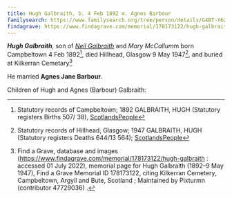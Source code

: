 ```yaml
---
title: Hugh Galbraith, b. 4 Feb 1892 m. Agnes Barbour
familysearch: https://www.familysearch.org/tree/person/details/G4BT-Y62
findagrave: https://www.findagrave.com/memorial/178173122/hugh-galbraith
---
```

***Hugh Galbraith***, son of *[Neil Galbraith](galbraith-neil-1855-mccallum.md)* and *Mary McCallum*m
born Campbeltown 4 Feb 1892[^birth], died Hillhead, Glasgow 9 May 1947[^death], and buried at Kilkerran Cemetary[^burial]

He married **Agnes Jane Barbour**.

Children of Hugh and Agnes (Barbour) Galbraith:


[^birth]: Statutory records of Campbeltown; 1892 GALBRAITH, HUGH (Statutory registers Births 507/ 38), [ScotlandsPeople](https://www.scotlandspeople.gov.uk/view-image/nrs_stat_births/43504198)

[^death]: Statutory records of Hillhead, Glasgow; 1947 GALBRAITH, HUGH (Statutory registers Deaths 644/13 564); [ScotlandsPeople](https://www.scotlandspeople.gov.uk/view-image/nrs_stat_deaths/10001078)

[^burial]: Find a Grave, database and images (https://www.findagrave.com/memorial/178173122/hugh-galbraith : accessed 01 July 2022), memorial page for Hugh Galbraith (1892–9 May 1947), Find a Grave Memorial ID 178173122, citing Kilkerran Cemetery, Campbeltown, Argyll and Bute, Scotland ; Maintained by Pixturmn (contributor 47729036) .


